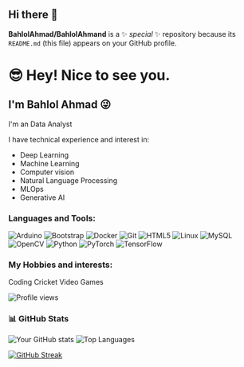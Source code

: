 ## Hi there 👋

**BahlolAhmad/BahlolAhmand** is a ✨ _special_ ✨ repository because its `README.md` (this file) appears on your GitHub profile.

# 😎 Hey! Nice to see you.

## I'm Bahlol Ahmad 😜

I'm an Data Analyst

I have technical experience and interest in:
- Deep Learning
- Machine Learning
- Computer vision
- Natural Language Processing
- MLOps
- Generative AI



### Languages and Tools:
<p align="left">
  <img src="https://img.shields.io/badge/Arduino-00979D?style=for-the-badge&logo=Arduino&logoColor=white" alt="Arduino" />
  <img src="https://img.shields.io/badge/Bootstrap-563D7C?style=for-the-badge&logo=bootstrap&logoColor=white" alt="Bootstrap" />
  <img src="https://img.shields.io/badge/Docker-2496ED?style=for-the-badge&logo=docker&logoColor=white" alt="Docker" />
  <img src="https://img.shields.io/badge/Git-F05032?style=for-the-badge&logo=git&logoColor=white" alt="Git" />
  <img src="https://img.shields.io/badge/HTML5-E34F26?style=for-the-badge&logo=html5&logoColor=white" alt="HTML5" />
  <img src="https://img.shields.io/badge/Linux-FCC624?style=for-the-badge&logo=linux&logoColor=black" alt="Linux" />
  <img src="https://img.shields.io/badge/MySQL-4479A1?style=for-the-badge&logo=mysql&logoColor=white" alt="MySQL" />
  <img src="https://img.shields.io/badge/OpenCV-5C3EE8?style=for-the-badge&logo=opencv&logoColor=white" alt="OpenCV" />
  <img src="https://img.shields.io/badge/Python-3776AB?style=for-the-badge&logo=python&logoColor=white" alt="Python" />
  <img src="https://img.shields.io/badge/PyTorch-EE4C2C?style=for-the-badge&logo=pytorch&logoColor=white" alt="PyTorch" />
  <img src="https://img.shields.io/badge/TensorFlow-FF6F00?style=for-the-badge&logo=tensorflow&logoColor=white" alt="TensorFlow" />
</p>

### My Hobbies and interests:
<!-- Add hobbies and interests if needed -->
Coding
Cricket
Video Games

![Profile views](https://komarev.com/ghpvc/?username=HaisamAbbas&style=flat-square&color=blue)


### 📊 GitHub Stats

![Your GitHub stats](https://github-readme-stats.vercel.app/api?username=HaisamAbbas&show_icons=true&theme=radical)
![Top Languages](https://github-readme-stats.vercel.app/api/top-langs/?username=HaisamAbbas&layout=compact&theme=radical)


[![GitHub Streak](https://streak-stats.demolab.com/?user=HaisamAbbas&theme=radical)](https://git.io/streak-stats)


